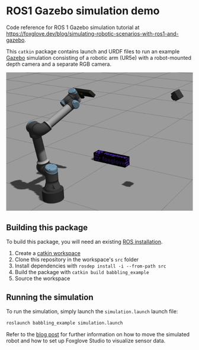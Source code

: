# ROS1 Gazebo simulation demo

Code reference for ROS 1 Gazebo simulation tutorial at https://foxglove.dev/blog/simulating-robotic-scenarios-with-ros1-and-gazebo.

This `catkin` package contains launch and URDF files to run an example [Gazebo](https://gazebosim.org/) simulation consisting of a robotic arm (UR5e) with a robot-mounted depth camera and a separate RGB camera.

![simulation screenshot](./assets/simulation.png)

## Building this package

To build this package, you will need an existing [ROS installation](http://wiki.ros.org/noetic/Installation).

1. Create a [catkin workspace](https://catkin-tools.readthedocs.io/en/latest/quick_start.html#initializing-a-new-workspace)
2. Clone this repository in the workspace's `src` folder
3. Install dependencies with `rosdep install -i --from-path src`
4. Build the package with `catkin build babbling_example`
5. Source the workspace

## Running the simulation

To run the simulation, simply launch the `simulation.launch` launch file:
```sh
roslaunch babbling_example simulation.launch
```

Refer to the [blog post](https://foxglove.dev/blog/simulating-robotic-scenarios-with-ros1-and-gazebo) for further information on how to move the simulated robot and how to set up Foxglove Studio to visualize sensor data.
